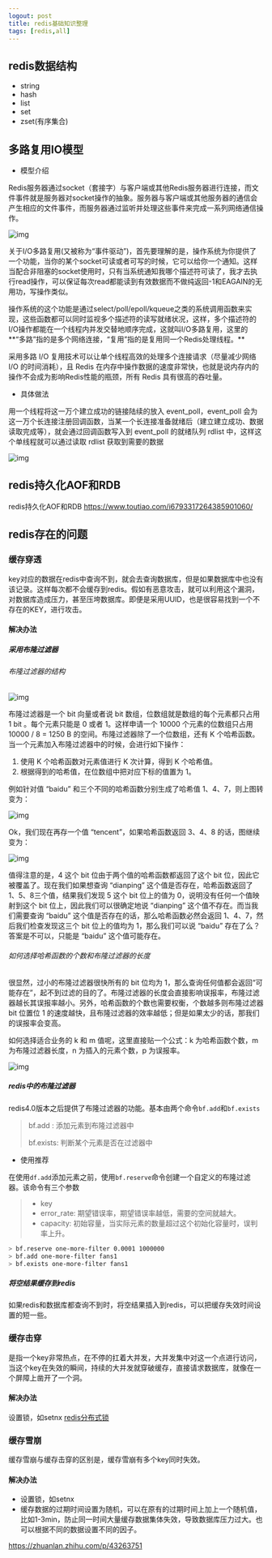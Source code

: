```yaml
---
logout: post
title: redis基础知识整理
tags: [redis,all]
---
```


## redis数据结构

- string
- hash
- list
- set
- zset(有序集合)

## 多路复用IO模型

- 模型介绍

Redis服务器通过socket（套接字）与客户端或其他Redis服务器进行连接，而文件事件就是服务器对socket操作的抽象。服务器与客户端或其他服务器的通信会产生相应的文件事件，而服务器通过监听并处理这些事件来完成一系列网络通信操作。

![img](https://pics0.baidu.com/feed/342ac65c1038534379c9d8459267c57bcb8088cd.png?token=60028549915757e9b5c5f8a5b4bd6f4b&s=1AAA742329D74CCA4CD4F4C20300A0B1)

关于I/O多路复用(又被称为“事件驱动”)，首先要理解的是，操作系统为你提供了一个功能，当你的某个socket可读或者可写的时候，它可以给你一个通知。这样当配合非阻塞的socket使用时，只有当系统通知我哪个描述符可读了，我才去执行read操作，可以保证每次read都能读到有效数据而不做纯返回-1和EAGAIN的无用功，写操作类似。

操作系统的这个功能是通过select/poll/epoll/kqueue之类的系统调用函数来实现，这些函数都可以同时监视多个描述符的读写就绪状况，这样，多个描述符的I/O操作都能在一个线程内并发交替地顺序完成，这就叫I/O多路复用，这里的**“多路”指的是多个网络连接，“复用”指的是复用同一个Redis处理线程。**

采用多路 I/O 复用技术可以让单个线程高效的处理多个连接请求（尽量减少网络 I/O 的时间消耗），且 Redis 在内存中操作数据的速度非常快，也就是说内存内的操作不会成为影响Redis性能的瓶颈，所有 Redis 具有很高的吞吐量。

- 具体做法

用一个线程将这一万个建立成功的链接陆续的放入 event_poll，event_poll 会为这一万个长连接注册回调函数，当某一个长连接准备就绪后（建立建立成功、数据读取完成等），就会通过回调函数写入到 event_poll 的就绪队列 rdlist 中，这样这个单线程就可以通过读取 rdlist 获取到需要的数据

![img](http://p1.pstatp.com/large/pgc-image/a2eada5a14e9463185acf22b4b9ae8ef)

## redis持久化AOF和RDB

redis持久化AOF和RDB https://www.toutiao.com/i6793317264385901060/

## redis存在的问题

### 缓存穿透

key对应的数据在redis中查询不到，就会去查询数据库，但是如果数据库中也没有该记录。这样每次都不会缓存到redis。假如有恶意攻击，就可以利用这个漏洞，对数据库造成压力，甚至压垮数据库。即便是采用UUID，也是很容易找到一个不存在的KEY，进行攻击。

#### 解决办法

##### 采用布隆过滤器

###### 布隆过滤器的结构

![img](https://upload-images.jianshu.io/upload_images/2785001-07e149c32a2608fa.jpg)

布隆过滤器是一个 bit 向量或者说 bit 数组，位数组就是数组的每个元素都只占用 1 bit 。每个元素只能是 0 或者 1。这样申请一个 10000 个元素的位数组只占用 10000 / 8 = 1250 B 的空间。布隆过滤器除了一个位数组，还有 K 个哈希函数。当一个元素加入布隆过滤器中的时候，会进行如下操作：

1. 使用 K 个哈希函数对元素值进行 K 次计算，得到 K 个哈希值。
2. 根据得到的哈希值，在位数组中把对应下标的值置为 1。

例如针对值 “baidu” 和三个不同的哈希函数分别生成了哈希值 1、4、7，则上图转变为：

![img](https://upload-images.jianshu.io/upload_images/2785001-12449becdb038afd.jpg)

Ok，我们现在再存一个值 “tencent”，如果哈希函数返回 3、4、8 的话，图继续变为：

![img](https://upload-images.jianshu.io/upload_images/2785001-802577f6332d76b4.jpg)

值得注意的是，4 这个 bit 位由于两个值的哈希函数都返回了这个 bit 位，因此它被覆盖了。现在我们如果想查询 “dianping” 这个值是否存在，哈希函数返回了 1、5、8三个值，结果我们发现 5 这个 bit 位上的值为 0，说明没有任何一个值映射到这个 bit 位上，因此我们可以很确定地说 “dianping” 这个值不存在。而当我们需要查询 “baidu” 这个值是否存在的话，那么哈希函数必然会返回 1、4、7，然后我们检查发现这三个 bit 位上的值均为 1，那么我们可以说 “baidu” 存在了么？答案是不可以，只能是 “baidu” 这个值可能存在。

###### 如何选择哈希函数的个数和布隆过滤器的长度

很显然，过小的布隆过滤器很快所有的 bit 位均为 1，那么查询任何值都会返回“可能存在”，起不到过滤的目的了。布隆过滤器的长度会直接影响误报率，布隆过滤器越长其误报率越小。另外，哈希函数的个数也需要权衡，个数越多则布隆过滤器 bit 位置位 1 的速度越快，且布隆过滤器的效率越低；但是如果太少的话，那我们的误报率会变高。

如何选择适合业务的 k 和 m 值呢，这里直接贴一个公式：k 为哈希函数个数，m 为布隆过滤器长度，n 为插入的元素个数，p 为误报率。

![img](https://upload-images.jianshu.io/upload_images/2785001-675967d74620371f.png)

##### redis中的布隆过滤器

redis4.0版本之后提供了布隆过滤器的功能。基本由两个命令`bf.add`和`bf.exists`

> bf.add : 添加元素到布隆过滤器中
>
> bf.exists: 判断某个元素是否在过滤器中

- 使用推荐

在使用`df.add`添加元素之前，使用`bf.reserve`命令创建一个自定义的布隆过滤器。该命令有三个参数

> - key
> - error_rate: 期望错误率，期望错误率越低，需要的空间就越大。
> - capacity: 初始容量，当实际元素的数量超过这个初始化容量时，误判率上升。

```bash
> bf.reserve one-more-filter 0.0001 1000000
> bf.add one-more-filter fans1
> bf.exists one-more-filter fans1
```

##### 将空结果缓存到redis

如果redis和数据库都查询不到时，将空结果插入到redis，可以把缓存失效时间设置的短一些。

### 缓存击穿

是指一个key非常热点，在不停的扛着大并发，大并发集中对这一个点进行访问，当这个key在失效的瞬间，持续的大并发就穿破缓存，直接请求数据库，就像在一个屏障上凿开了一个洞。

#### 解决办法

设置锁，如setnx [redis分布式锁](https://liurio.github.io/2020/02/17/Redis%E5%88%86%E5%B8%83%E5%BC%8F%E9%94%81%E6%9C%BA%E5%88%B6%E7%9A%84%E5%AE%9E%E7%8E%B0/)

### 缓存雪崩

缓存雪崩与缓存击穿的区别是，缓存雪崩有多个key同时失效。

#### 解决办法

- 设置锁，如setnx
- 缓存数据的过期时间设置为随机，可以在原有的过期时间上加上一个随机值，比如1-3min，防止同一时间大量缓存数据集体失效，导致数据库压力过大。也可以根据不同的数据设置不同的因子。

https://zhuanlan.zhihu.com/p/43263751